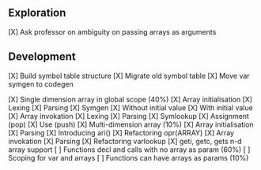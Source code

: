 Exploration
---
[X] Ask professor on ambiguity on passing arrays as arguments

Development
---
[X] Build symbol table structure
[X] Migrate old symbol table
[X] Move var symgen to codegen

[X] Single dimension array in global scope (40%)
    [X] Array initialisation
        [X] Lexing
        [X] Parsing
        [X] Symgen
        [X] Without initial value
        [X] With initial value
    [X] Array invokation
        [X] Lexing
        [X] Parsing
        [X] Symlookup
        [X] Assignment (pop)
        [X] Use (push)
[X] Multi-dimension array (10%)
    [X] Array initialisation
        [X] Parsing
        [X] Introducing ari()
        [X] Refactoring opr(ARRAY)
    [X] Array invokation
        [X] Parsing
        [X] Refactoring varlookup
    [X] geti, getc, gets n-d array support
[ ] Functions decl and calls with no array as param (60%)
    [ ] Scoping for var and arrays
[ ] Functions can have arrays as params (10%)